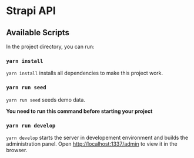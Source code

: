 # Strapi API

## Available Scripts

In the project directory, you can run:

### `yarn install`

`yarn install` installs all dependencies to make this project work.

### `yarn run seed`

`yarn run seed` seeds demo data.

**You need to run this command before starting your project**

### `yarn run develop`

`yarn develop` starts the server in developement environment and builds the administration panel.
Open [http://localhost:1337/admin](http://localhost:1337/admin) to view it in the browser.
